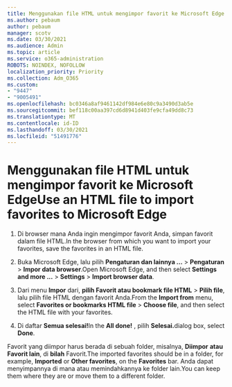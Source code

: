 ```yaml
---
title: Menggunakan file HTML untuk mengimpor favorit ke Microsoft Edge
ms.author: pebaum
author: pebaum
manager: scotv
ms.date: 03/30/2021
ms.audience: Admin
ms.topic: article
ms.service: o365-administration
ROBOTS: NOINDEX, NOFOLLOW
localization_priority: Priority
ms.collection: Adm_O365
ms.custom:
- "9447"
- "9005491"
ms.openlocfilehash: bc0346a8af9461142df984e6e80c9a3490d3ab5e
ms.sourcegitcommit: bef118c00aa397cd6d8941d403fe9cfa49dd8c73
ms.translationtype: MT
ms.contentlocale: id-ID
ms.lasthandoff: 03/30/2021
ms.locfileid: "51491776"
---
```

# <a name="use-an-html-file-to-import-favorites-to-microsoft-edge"></a><span data-ttu-id="4b687-102">Menggunakan file HTML untuk mengimpor favorit ke Microsoft Edge</span><span class="sxs-lookup"><span data-stu-id="4b687-102">Use an HTML file to import favorites to Microsoft Edge</span></span>

1. <span data-ttu-id="4b687-103">Di browser mana Anda ingin mengimpor favorit Anda, simpan favorit dalam file HTML.</span><span class="sxs-lookup"><span data-stu-id="4b687-103">In the browser from which you want to import your favorites, save the favorites in an HTML file.</span></span>

1. <span data-ttu-id="4b687-104">Buka Microsoft Edge, lalu pilih **Pengaturan dan lainnya ...**  >  **Pengaturan**  >  **Impor data browser**.</span><span class="sxs-lookup"><span data-stu-id="4b687-104">Open Microsoft Edge, and then select **Settings and more ...** > **Settings** > **Import browser data**.</span></span>

1. <span data-ttu-id="4b687-105">Dari menu **Impor** dari, **pilih Favorit atau bookmark file HTML**  >  **Pilih file**, lalu pilih file HTML dengan favorit Anda.</span><span class="sxs-lookup"><span data-stu-id="4b687-105">From the **Import from** menu, select **Favorites or bookmarks HTML file** > **Choose file**, and then select the HTML file with your favorites.</span></span>

1. <span data-ttu-id="4b687-106">Di daftar **Semua selesai!**</span><span class="sxs-lookup"><span data-stu-id="4b687-106">In the **All done!**</span></span> <span data-ttu-id="4b687-107">, pilih **Selesai.**</span><span class="sxs-lookup"><span data-stu-id="4b687-107">dialog box, select **Done**.</span></span>

<span data-ttu-id="4b687-108">Favorit yang diimpor harus berada di sebuah folder, misalnya, **Diimpor** **atau Favorit lain**, di **bilah** Favorit.</span><span class="sxs-lookup"><span data-stu-id="4b687-108">The imported favorites should be in a folder, for example, **Imported** or **Other favorites**, on the **Favorites** bar.</span></span> <span data-ttu-id="4b687-109">Anda dapat menyimpannya di mana atau memindahkannya ke folder lain.</span><span class="sxs-lookup"><span data-stu-id="4b687-109">You can keep them where they are or move them to a different folder.</span></span>